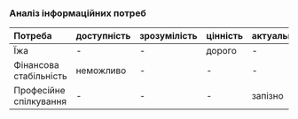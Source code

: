 ### Аналіз інформаційних потреб
|Потреба|доступність|зрозумілість|цінність|актуальність|
|:-     |:-         |:-          |:-     |:-          |
|Їжа    | - | - | дорого |-|
|Фінансова стабільність| неможливо | - | - |-|
|Професійне спілкування| - | - | - |запізно|
